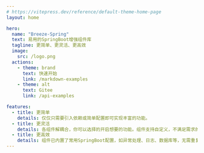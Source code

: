 ```yaml
---
# https://vitepress.dev/reference/default-theme-home-page
layout: home

hero:
  name: "Breeze-Spring"
  text: 易用的SpringBoot增强组件库
  tagline: 更简单、更灵活、更高效
  image:
    src: /logo.png
  actions:
    - theme: brand
      text: 快速开始
      link: /markdown-examples
    - theme: alt
      text: Gitee
      link: /api-examples

features:
  - title: 更简单
    details: 仅仅只需要引入依赖或简单配置即可实现丰富的功能。
  - title: 更灵活
    details: 各组件解耦合，你可以选择的开启想要的功能。组件支持自定义，不满足需求的可以自己重写扩展。
  - title: 更高效
    details: 组件已内置了常用SpringBoot配置，如异常处理、日志、数据库等，无需重复配置。
---
```


